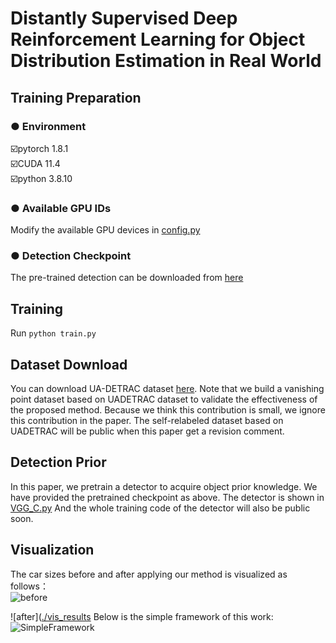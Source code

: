 # Distantly Supervised Deep Reinforcement Learning for Object Distribution Estimation in Real World
## Training Preparation
### ● Environment
☑️pytorch 1.8.1  
☑️CUDA 11.4  
☑️python 3.8.10  

### ● Available GPU IDs
Modify the available GPU devices in [config.py](config.py)


### ● Detection Checkpoint
The pre-trained detection can be downloaded from [here](https://drive.google.com/file/d/1v2JMlqzPjE706zPHKTq5485GH1wJArZN/view?usp=drive_link)

## Training
Run ```python train.py```

## Dataset Download

You can download UA-DETRAC dataset [here](https://universe.roboflow.com/cs474-ug2-vehicle-detection/ua-detrac-rvwkg/dataset/2). 
Note that we build a vanishing point dataset based on UADETRAC dataset to validate the effectiveness of the proposed method. 
Because we think this contribution is small, we ignore this contribution in the paper.
The self-relabeled dataset based on UADETRAC will be public when this paper get a revision comment.


## Detection Prior
In this paper, we pretrain a detector to acquire object prior knowledge. We have provided the pretrained checkpoint as above. The detector is shown in [VGG_C.py](VGG_C.py) And the whole training code of the detector will also be public soon.

## Visualization
The car sizes before and after applying our method is visualized as follows：  
![before](https://github.com/HotChieh/DDRL/main/vis_result/plot_34_1.jpg) 

![after]([./vis_results](https://github.com/HotChieh/DDRL/main/vis_result/plot_34_2.jpg)
Below is the simple framework of this work:  
![SimpleFramework](https://github.com/HotChieh/DDRL/main/vis_result/Fig1.jpg)
